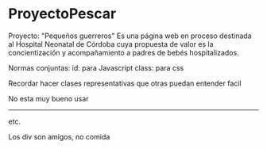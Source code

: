 # ProyectoPescar
Proyecto: "Pequeños guerreros"
Es una página web en proceso destinada al Hospital Neonatal de Córdoba cuya propuesta de valor es la concientización y acompañamiento a padres de bebés hospitalizados. 




Normas conjuntas:
id: para Javascript
class: para css

Recordar hacer clases representativas que otras puedan entender facil

No esta muy bueno usar <br> <hr> etc.

Los div son amigos, no comida
